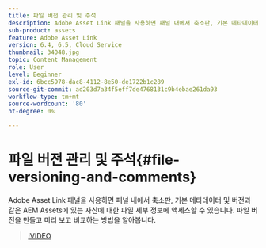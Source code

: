 ```yaml
---
title: 파일 버전 관리 및 주석
description: Adobe Asset Link 패널을 사용하면 패널 내에서 축소판, 기본 메타데이터 및 버전과 같은 AEM Assets에 있는 자산에 대한 파일 세부 정보에 액세스할 수 있습니다. 파일 버전을 만들고 미리 보고 비교하는 방법을 알아봅니다.
sub-product: assets
feature: Adobe Asset Link
version: 6.4, 6.5, Cloud Service
thumbnail: 34048.jpg
topic: Content Management
role: User
level: Beginner
exl-id: 6bcc5978-dac8-4112-8e50-de1722b1c289
source-git-commit: ad203d7a34f5eff7de4768131c9b4ebae261da93
workflow-type: tm+mt
source-wordcount: '80'
ht-degree: 0%

---
```


# 파일 버전 관리 및 주석{#file-versioning-and-comments}

Adobe Asset Link 패널을 사용하면 패널 내에서 축소판, 기본 메타데이터 및 버전과 같은 AEM Assets에 있는 자산에 대한 파일 세부 정보에 액세스할 수 있습니다. 파일 버전을 만들고 미리 보고 비교하는 방법을 알아봅니다.

>[!VIDEO](https://video.tv.adobe.com/v/34048/?quality=12)
